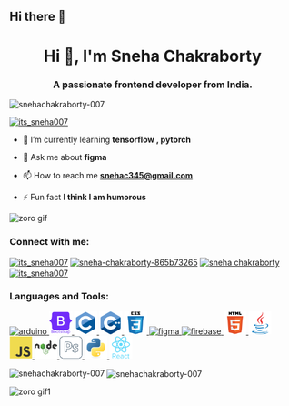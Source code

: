 ## Hi there 👋


<h1 align="center">Hi 👋, I'm Sneha Chakraborty</h1>
<h3 align="center">A passionate frontend developer from India.</h3>



<p align="left"> <img src="https://komarev.com/ghpvc/?username=snehachakraborty-007&label=Profile%20views&color=0e75b6&style=plastic" alt="snehachakraborty-007" /> </p>

<p align="left"> <a href="https://twitter.com/its_sneha007" target="blank"><img src="https://img.shields.io/twitter/follow/its_sneha007?logo=twitter&style=for-the-badge" alt="its_sneha007" /></a> </p>

- 🌱 I’m currently learning **tensorflow , pytorch**

- 💬 Ask me about **figma**

- 📫 How to reach me **snehac345@gmail.com**

- ⚡ Fun fact **I think I am humorous**

![zoro gif](https://github.com/user-attachments/assets/9da0d2cd-0cdb-45a7-a956-a31649c45218)


<h3 align="left">Connect with me:</h3>
<p align="left">
<a href="https://twitter.com/its_sneha007" target="blank"><img align="center" src="https://raw.githubusercontent.com/rahuldkjain/github-profile-readme-generator/master/src/images/icons/Social/twitter.svg" alt="its_sneha007" height="30" width="40" /></a>
<a href="https://linkedin.com/in/sneha-chakraborty-865b73265" target="blank"><img align="center" src="https://raw.githubusercontent.com/rahuldkjain/github-profile-readme-generator/master/src/images/icons/Social/linked-in-alt.svg" alt="sneha-chakraborty-865b73265" height="30" width="40" /></a>
<a href="https://fb.com/sneha chakraborty" target="blank"><img align="center" src="https://raw.githubusercontent.com/rahuldkjain/github-profile-readme-generator/master/src/images/icons/Social/facebook.svg" alt="sneha chakraborty" height="30" width="40" /></a>
<a href="https://instagram.com/its_sneha007" target="blank"><img align="center" src="https://raw.githubusercontent.com/rahuldkjain/github-profile-readme-generator/master/src/images/icons/Social/instagram.svg" alt="its_sneha007" height="30" width="40" /></a>
</p>

<h3 align="left">Languages and Tools:</h3>
<p align="left"> <a href="https://www.arduino.cc/" target="_blank" rel="noreferrer"> <img src="https://cdn.worldvectorlogo.com/logos/arduino-1.svg" alt="arduino" width="40" height="40"/> </a> <a href="https://getbootstrap.com" target="_blank" rel="noreferrer"> <img src="https://raw.githubusercontent.com/devicons/devicon/master/icons/bootstrap/bootstrap-plain-wordmark.svg" alt="bootstrap" width="40" height="40"/> </a> <a href="https://www.cprogramming.com/" target="_blank" rel="noreferrer"> <img src="https://raw.githubusercontent.com/devicons/devicon/master/icons/c/c-original.svg" alt="c" width="40" height="40"/> </a> <a href="https://www.w3schools.com/cpp/" target="_blank" rel="noreferrer"> <img src="https://raw.githubusercontent.com/devicons/devicon/master/icons/cplusplus/cplusplus-original.svg" alt="cplusplus" width="40" height="40"/> </a> <a href="https://www.w3schools.com/css/" target="_blank" rel="noreferrer"> <img src="https://raw.githubusercontent.com/devicons/devicon/master/icons/css3/css3-original-wordmark.svg" alt="css3" width="40" height="40"/> </a> <a href="https://www.figma.com/" target="_blank" rel="noreferrer"> <img src="https://www.vectorlogo.zone/logos/figma/figma-icon.svg" alt="figma" width="40" height="40"/> </a> <a href="https://firebase.google.com/" target="_blank" rel="noreferrer"> <img src="https://www.vectorlogo.zone/logos/firebase/firebase-icon.svg" alt="firebase" width="40" height="40"/> </a> <a href="https://www.w3.org/html/" target="_blank" rel="noreferrer"> <img src="https://raw.githubusercontent.com/devicons/devicon/master/icons/html5/html5-original-wordmark.svg" alt="html5" width="40" height="40"/> </a> <a href="https://www.java.com" target="_blank" rel="noreferrer"> <img src="https://raw.githubusercontent.com/devicons/devicon/master/icons/java/java-original.svg" alt="java" width="40" height="40"/> </a> <a href="https://developer.mozilla.org/en-US/docs/Web/JavaScript" target="_blank" rel="noreferrer"> <img src="https://raw.githubusercontent.com/devicons/devicon/master/icons/javascript/javascript-original.svg" alt="javascript" width="40" height="40"/> </a> <a href="https://nodejs.org" target="_blank" rel="noreferrer"> <img src="https://raw.githubusercontent.com/devicons/devicon/master/icons/nodejs/nodejs-original-wordmark.svg" alt="nodejs" width="40" height="40"/> </a> <a href="https://www.photoshop.com/en" target="_blank" rel="noreferrer"> <img src="https://raw.githubusercontent.com/devicons/devicon/master/icons/photoshop/photoshop-line.svg" alt="photoshop" width="40" height="40"/> </a> <a href="https://www.python.org" target="_blank" rel="noreferrer"> <img src="https://raw.githubusercontent.com/devicons/devicon/master/icons/python/python-original.svg" alt="python" width="40" height="40"/> </a> <a href="https://reactjs.org/" target="_blank" rel="noreferrer"> <img src="https://raw.githubusercontent.com/devicons/devicon/master/icons/react/react-original-wordmark.svg" alt="react" width="40" height="40"/> </a> </p>

<p><img align="left" src="https://github-readme-stats.vercel.app/api/top-langs?username=snehachakraborty-007&show_icons=true&theme=dark&title_color=e1ee2b&text_color=13e0fb&locale=en&layout=compact" alt="snehachakraborty-007" /></p>

<p>&nbsp;<img align="center" src="https://github-readme-stats.vercel.app/api?username=snehachakraborty-007&show_icons=true&theme=dark&title_color=e0e316&text_color=0eb7e1&locale=en" alt="snehachakraborty-007" /></p>

![zoro gif1](https://github.com/user-attachments/assets/206265b8-984b-4c85-9c80-91be4e6aa12a)
